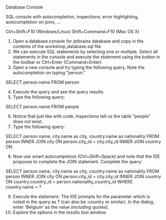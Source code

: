 Database Console

SQL console with autocompletion, inspections, error highlighting, autocompletion on joins, ...

Ctrl+Shift+F10 (Windows/Linux)
Shift+Command+F10 (Mac OS X)

1. Open a database console for jetbrains database and copy in the contents of the workshop_database.sql file.
2. We can execute SQL statements by selecting one or multiple. Select all statements in the console and execute
   the statement using the button in the toolbar or Ctrl+Enter (Command+Enter).
3. Open a new console and try typing the following query. Note the autocompletion on typing "person."

SELECT person.name FROM person

4. Execute the query and see the query results.
5. Type the following query:

SELECT person.name FROM people

6. Notice that just like with code, inspections tell us the table "people" does not exist.
7. Type the following query:

SELECT person.name, city.name as city, country.name as nationality
FROM person
  INNER JOIN city ON person.city_id = city.city_id
  INNER JOIN country ON

8. Now use smart autocompletion (Ctrl+Shift+Space) and note that the IDE proposes to complete the JOIN statement.
    Complete the query:

SELECT person.name, city.name as city, country.name as nationality
FROM person
  INNER JOIN city ON person.city_id = city.city_id
  INNER JOIN country ON country.country_id = person.nationality_country_id
WHERE country.name = ?

9. Execute the statement. The IDE prompts for the parameter which is noted in the query as ? (can also be :country or similar).
    In the dialog, enter 'Belgium' as the value (including quotes).
10. Explore the options in the results tool window.

